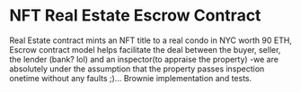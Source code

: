 # NFT Real Estate Escrow Contract

Real Estate contract mints an NFT title to a real condo in NYC worth 90 ETH, 
Escrow contract model helps facilitate the deal between the buyer, seller, the lender (bank? lol) and an inspector(to appraise the property) -we are absolutely under the assumption that the property passes inspection onetime without any faults ;)...
Brownie implementation and tests.
